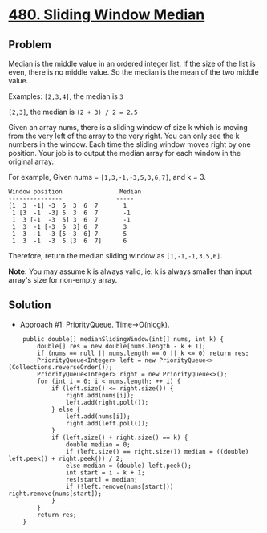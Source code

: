 # <a href='https://leetcode.com/problems/sliding-window-median/'>480. Sliding Window Median</a>

## Problem
Median is the middle value in an ordered integer list. If the size of the list is even, there is no middle value. So the median is the mean of the two middle value.

Examples:
```[2,3,4]```, the median is ```3```

```[2,3]```, the median is ```(2 + 3) / 2 = 2.5```

Given an array nums, there is a sliding window of size k which is moving from the very left of the array to the very right. You can only see the k numbers in the window. Each time the sliding window moves right by one position. Your job is to output the median array for each window in the original array.

For example,
Given nums = ```[1,3,-1,-3,5,3,6,7]```, and k = 3.
```
Window position                Median
---------------               -----
[1  3  -1] -3  5  3  6  7       1
 1 [3  -1  -3] 5  3  6  7       -1
 1  3 [-1  -3  5] 3  6  7       -1
 1  3  -1 [-3  5  3] 6  7       3
 1  3  -1  -3 [5  3  6] 7       5
 1  3  -1  -3  5 [3  6  7]      6
```
Therefore, return the median sliding window as ```[1,-1,-1,3,5,6]```.

<strong>Note:</strong>
You may assume k is always valid, ie: k is always smaller than input array's size for non-empty array.

## Solution
- Approach #1: PriorityQueue. Time->O(nlogk).
```
    public double[] medianSlidingWindow(int[] nums, int k) {
        double[] res = new double[nums.length - k + 1];
        if (nums == null || nums.length == 0 || k <= 0) return res;
        PriorityQueue<Integer> left = new PriorityQueue<>(Collections.reverseOrder());
        PriorityQueue<Integer> right = new PriorityQueue<>();
        for (int i = 0; i < nums.length; ++ i) {
            if (left.size() <= right.size()) {
                right.add(nums[i]);
                left.add(right.poll());
            } else {
                left.add(nums[i]);
                right.add(left.poll());
            }
            if (left.size() + right.size() == k) {
                double median = 0;
                if (left.size() == right.size()) median = ((double) left.peek() + right.peek()) / 2;
                else median = (double) left.peek();
                int start = i - k + 1;
                res[start] = median;
                if (!left.remove(nums[start])) right.remove(nums[start]);
            }
        }
        return res;
    }
```
